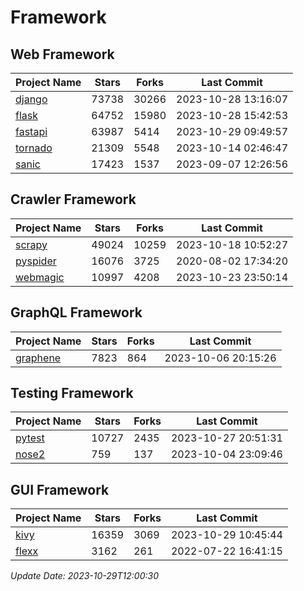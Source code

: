 # Framework

## Web Framework
| Project Name | Stars | Forks | Last Commit |
| ------------ | ----- | ----- | ----------- |
| [django](https://github.com/django/django) | 73738 | 30266 | 2023-10-28 13:16:07 |
| [flask](https://github.com/pallets/flask) | 64752 | 15980 | 2023-10-28 15:42:53 |
| [fastapi](https://github.com/tiangolo/fastapi) | 63987 | 5414 | 2023-10-29 09:49:57 |
| [tornado](https://github.com/tornadoweb/tornado) | 21309 | 5548 | 2023-10-14 02:46:47 |
| [sanic](https://github.com/sanic-org/sanic) | 17423 | 1537 | 2023-09-07 12:26:56 |

## Crawler Framework
| Project Name | Stars | Forks | Last Commit |
| ------------ | ----- | ----- | ----------- |
| [scrapy](https://github.com/scrapy/scrapy) | 49024 | 10259 | 2023-10-18 10:52:27 |
| [pyspider](https://github.com/binux/pyspider) | 16076 | 3725 | 2020-08-02 17:34:20 |
| [webmagic](https://github.com/code4craft/webmagic) | 10997 | 4208 | 2023-10-23 23:50:14 |

## GraphQL Framework
| Project Name | Stars | Forks | Last Commit |
| ------------ | ----- | ----- | ----------- |
| [graphene](https://github.com/graphql-python/graphene) | 7823 | 864 | 2023-10-06 20:15:26 |

## Testing Framework
| Project Name | Stars | Forks | Last Commit |
| ------------ | ----- | ----- | ----------- |
| [pytest](https://github.com/pytest-dev/pytest) | 10727 | 2435 | 2023-10-27 20:51:31 |
| [nose2](https://github.com/nose-devs/nose2) | 759 | 137 | 2023-10-04 23:09:46 |

## GUI Framework
| Project Name | Stars | Forks | Last Commit |
| ------------ | ----- | ----- | ----------- |
| [kivy](https://github.com/kivy/kivy) | 16359 | 3069 | 2023-10-29 10:45:44 |
| [flexx](https://github.com/flexxui/flexx) | 3162 | 261 | 2022-07-22 16:41:15 |

*Update Date: 2023-10-29T12:00:30*